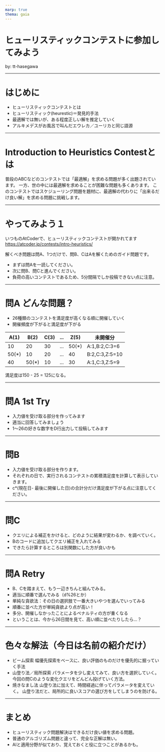 ```yaml
---
marp: true
thema: gaia
---
```


# ヒューリスティックコンテストに参加してみよう
by: tt-hasegawa

---

# はじめに

- ヒューリスティックコンテストとは
- ヒューリスティック(heurestic)＝発見的手法
- 最適解では無いが、ある程度正しい解を推定していく
- アルキメデスがお風呂で叫んだエウレカ／ユーリカと同じ語源

---

# Introduction to Heuristics Contestとは
普段のABCなどのコンテストでは「最適解」を求める問題が多く出題されています。 
一方、世の中には最適解を求めることが困難な問題も多くあります。
このコンテストではスケジューリング問題を題材に、最適解の代わりに「出来るだけ良い解」を求める問題に挑戦します。

---

# やってみよう１
いつものAtCoderで、ヒューリスティックコンテストが開かれてます
https://atcoder.jp/contests/intro-heuristics/

解くべき問題は問A、1つだけで、問B、CはAを解くためのガイド問題です。

- まずは問Aを一読してください。
- 次に問B、問Cと進んでください。
- 負荷の高いコンテストであるため、5分間隔でしか投稿できない点に注意。

---
# 問A どんな問題？
- 26種類のコンテストを満足度が高くなる順に開催していく
- 開催頻度が下がると満足度が下がる

| A(1) | B(2) | C(3) | ... | Z(5) | 未開催分      |
|------|------|------|-----|------|--------------|
| 10   | 20   | 30   | ... |50(*) |A:1,B:2,C:3=6 |
| 50(*)| 10   | 20   | ... | 40   |B:2,C:3,Z:5=10|
| 40   | 50(*)| 10   | ... | 30   |A:1,C:3,Z:5=9 |

満足度は150 - 25 = 125になる。

---
# 問A 1st Try
- 入力値を受け取る部分を作ってみます
- 適当に回答してみましょう
- 1～26の好きな数字をD行出力して投稿してみます

---

# 問B
- 入力値を受け取る部分を作ります。
- それぞれの日で、実行されるコンテストの累積満足度を計算して表示していきます。
- c*(現在日- 最後に開催した日)の合計分だけ満足度が下がる点に注意してください。

--- 

# 問C
- クエリによる補正をかけると、どのように結果が変わるか、を調べていく。
- Bのコードに追加してクエリ補正を入れてみる
- できたら計算するところは別関数にした方が良いかも

---

# 問A Retry
- B、Cを踏まえて、もう一辺きちんと組んでみる。
- 適当に順番で選んでみる（d%26とか）
- 単純な貪欲法：その日の選択肢で一番大きいやつを選んでいってみる
- 順番に並べた方が単純貪欲より点が高い！
- 多分、開催しなかったことによるペナルティの方が重くなる
- ということは、今から26日間を見て、高い順に並べたりしたら…？

---

# 色々な解法（今日は名前の紹介だけ）
- ビーム探索
 幅優先探索をベースに、良い評価のものだけを優先的に掘っていく手法
- 山登り法／局所探索
 パラメータを少し変えてみて、良い方を選択していく。
 今回の問Cのような変化クエリをどんどん投げていく方法。
- 焼きなまし法
 山登り法に加えて、時間経過に伴ってパラメータを変えていく。
 山登り法だと、局所的に良いスコアの選び方をしてしまうのを防げる。

---
# まとめ
- ヒューリスティック問題解決はできるだけ良い値を求める問題。
- 普通のアルゴリズム問題と違って、完全な正解は無い。
- AIと適用分野が似ており、覚えておくと役に立つことがあるかも。
